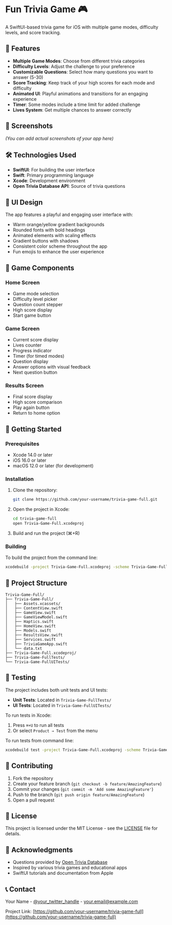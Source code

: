 # Fun Trivia Game 🎮

A SwiftUI-based trivia game for iOS with multiple game modes, difficulty levels, and score tracking.

## 🎯 Features

- **Multiple Game Modes**: Choose from different trivia categories
- **Difficulty Levels**: Adjust the challenge to your preference
- **Customizable Questions**: Select how many questions you want to answer (5-30)
- **Score Tracking**: Keep track of your high scores for each mode and difficulty
- **Animated UI**: Playful animations and transitions for an engaging experience
- **Timer**: Some modes include a time limit for added challenge
- **Lives System**: Get multiple chances to answer correctly

## 📱 Screenshots

*(You can add actual screenshots of your app here)*

## 🛠️ Technologies Used

- **SwiftUI**: For building the user interface
- **Swift**: Primary programming language
- **Xcode**: Development environment
- **Open Trivia Database API**: Source of trivia questions

## 🎨 UI Design

The app features a playful and engaging user interface with:
- Warm orange/yellow gradient backgrounds
- Rounded fonts with bold headings
- Animated elements with scaling effects
- Gradient buttons with shadows
- Consistent color scheme throughout the app
- Fun emojis to enhance the user experience

## 🧩 Game Components

### Home Screen
- Game mode selection
- Difficulty level picker
- Question count stepper
- High score display
- Start game button

### Game Screen
- Current score display
- Lives counter
- Progress indicator
- Timer (for timed modes)
- Question display
- Answer options with visual feedback
- Next question button

### Results Screen
- Final score display
- High score comparison
- Play again button
- Return to home option

## 🚀 Getting Started

### Prerequisites
- Xcode 14.0 or later
- iOS 16.0 or later
- macOS 12.0 or later (for development)

### Installation
1. Clone the repository:
   ```bash
   git clone https://github.com/your-username/trivia-game-full.git
   ```
2. Open the project in Xcode:
   ```bash
   cd trivia-game-full
   open Trivia-Game-Full.xcodeproj
   ```
3. Build and run the project (⌘+R)

### Building
To build the project from the command line:
```bash
xcodebuild -project Trivia-Game-Full.xcodeproj -scheme Trivia-Game-Full -destination 'platform=iOS Simulator,name=iPhone 16' build
```

## 📁 Project Structure

```
Trivia-Game-Full/
├── Trivia-Game-Full/
│   ├── Assets.xcassets/
│   ├── ContentView.swift
│   ├── GameView.swift
│   ├── GameViewModel.swift
│   ├── Haptics.swift
│   ├── HomeView.swift
│   ├── Models.swift
│   ├── ResultsView.swift
│   ├── Services.swift
│   ├── TriviaGameApp.swift
│   └── data.txt
├── Trivia-Game-Full.xcodeproj/
├── Trivia-Game-FullTests/
└── Trivia-Game-FullUITests/
```

## 🧪 Testing

The project includes both unit tests and UI tests:

- **Unit Tests**: Located in `Trivia-Game-FullTests/`
- **UI Tests**: Located in `Trivia-Game-FullUITests/`

To run tests in Xcode:
1. Press `⌘+U` to run all tests
2. Or select `Product → Test` from the menu

To run tests from command line:
```bash
xcodebuild test -project Trivia-Game-Full.xcodeproj -scheme Trivia-Game-Full -destination 'platform=iOS Simulator,name=iPhone 16'
```

## 🤝 Contributing

1. Fork the repository
2. Create your feature branch (`git checkout -b feature/AmazingFeature`)
3. Commit your changes (`git commit -m 'Add some AmazingFeature'`)
4. Push to the branch (`git push origin feature/AmazingFeature`)
5. Open a pull request

## 📄 License

This project is licensed under the MIT License - see the [LICENSE](LICENSE) file for details.

## 🙏 Acknowledgments

- Questions provided by [Open Trivia Database](https://opentdb.com/)
- Inspired by various trivia games and educational apps
- SwiftUI tutorials and documentation from Apple

## 📞 Contact

Your Name - [@your_twitter_handle](https://twitter.com/your_twitter_handle) - your.email@example.com

Project Link: [https://github.com/your-username/trivia-game-full](https://github.com/your-username/trivia-game-full)